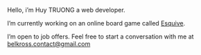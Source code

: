 Hello, i’m Huy TRUONG a web developer.

I’m currently working on an online board game called [Esquive](https://esquive.belkross.com).

I’m open to job offers. Feel free to start a conversation with me at belkross.contact@gmail.com

